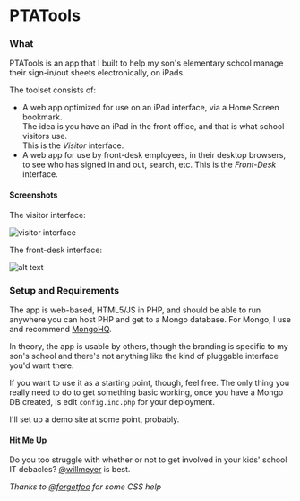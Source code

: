 # PTATools
	
### What

PTATools is an app that I built to help my son's elementary school manage their sign-in/out sheets electronically, on
iPads.
  
The toolset consists of:

* A web app optimized for use on an iPad interface, via a Home Screen bookmark.  
  The idea is you have an iPad in the front office, and that is what school visitors use.  
  This is the _Visitor_ interface.
* A web app for use by front-desk employees, in their desktop browsers, to see who has signed in and out, search, etc.
  This is the _Front-Desk_ interface.

#### Screenshots

The visitor interface:

![visitor interface](http://www.ptatools.com/img/screenshot-visitor-1.png "Visitor interface")

The front-desk interface:

![alt text](http://www.ptatools.com/img/screenshot-frontdesk-1.png "Front-desk interface")


### Setup and Requirements

The app is web-based, HTML5/JS in PHP, and should be able to run anywhere you can host PHP and get to a Mongo database.
For Mongo, I use and recommend [MongoHQ](http://www.mongohq.com).
	
In theory, the app is usable by others, though the branding is specific to my son's school and there's not anything like
the kind of pluggable interface you'd want there.  

If you want to use it as a starting point, though, feel free.  The only thing you really need to do to get something 
basic working, once you have a Mongo DB created, is edit `config.inc.php` for your deployment. 

I'll set up a demo site at some point, probably.


#### Hit Me Up

Do you too struggle with whether or not to get involved in your kids' school IT debacles? [@willmeyer](http://www.twitter.com/willmeyer) is best.

_Thanks to [@forgetfoo](https://github.com/forgetfoo) for some CSS help_

